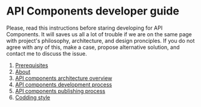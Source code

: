 # API Components developer guide

Please, read this instructions before staring developing for API Components. It will saves us all a lot of trouble if we are on the same page with project's philosophy, architecture, and design pronciples.
If you do not agree with any of this, make a case, propose alternative solution, and contact me to discuss the issue.

1.  [Prerequisites](dev-prerequisites.md)
2.  [About](about.md)
3.  [API components architecture overview](apic-architecture-overview.md)
4.  [API components development process](apic-development-process.md)
5.  [API components publishing process](apic-publishing-process.md)
6.  [Codding style](code-style.md)
